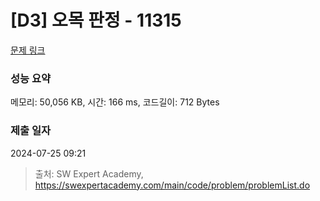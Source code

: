 # [D3] 오목 판정 - 11315 

[문제 링크](https://swexpertacademy.com/main/code/problem/problemDetail.do?contestProbId=AXaSUPYqPYMDFASQ) 

### 성능 요약

메모리: 50,056 KB, 시간: 166 ms, 코드길이: 712 Bytes

### 제출 일자

2024-07-25 09:21



> 출처: SW Expert Academy, https://swexpertacademy.com/main/code/problem/problemList.do